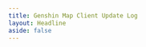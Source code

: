 ```yaml
---
title: Genshin Map Client Update Log
layout: Headline
aside: false
---
```


<script setup>
import { useHead } from '@unhead/vue'

useHead({
 meta: [
    {
      'http-equiv': 'refresh',
      content: `0; url=../blog/${import.meta.env.VITE_BLOG_CHANGELOG_WINCLIENT_EN_ID}`,
    },
  ],
})
</script>
